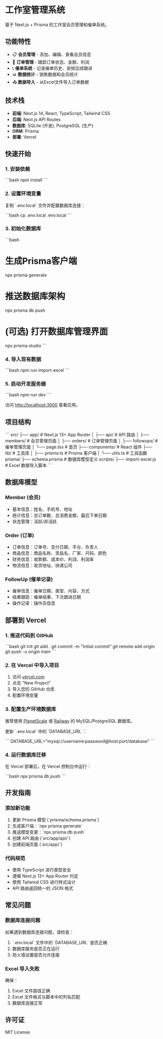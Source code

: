 # 工作室管理系统

基于 Next.js + Prisma 的工作室会员管理和催单系统。

## 功能特性

- 📋 **会员管理** - 添加、编辑、查看会员信息
- 🛒 **订单管理** - 跟踪订单状态、金额、利润
- 📞 **催单系统** - 记录催单历史、安排后续跟进
- 📊 **数据统计** - 销售数据和会员统计
- 📤 **数据导入** - 从Excel文件导入订单数据

## 技术栈

- **前端**: Next.js 14, React, TypeScript, Tailwind CSS
- **后端**: Next.js API Routes
- **数据库**: SQLite (开发), PostgreSQL (生产)
- **ORM**: Prisma
- **部署**: Vercel

## 快速开始

### 1. 安装依赖

\`\`\`bash
npm install
\`\`\`

### 2. 设置环境变量

复制 \`.env.local\` 文件并配置数据库连接：

\`\`\`bash
cp .env.local .env.local
\`\`\`

### 3. 初始化数据库

\`\`\`bash
# 生成Prisma客户端
npx prisma generate

# 推送数据库架构
npx prisma db push

# (可选) 打开数据库管理界面
npx prisma studio
\`\`\`

### 4. 导入现有数据

\`\`\`bash
npm run import-excel
\`\`\`

### 5. 启动开发服务器

\`\`\`bash
npm run dev
\`\`\`

访问 [http://localhost:3000](http://localhost:3000) 查看应用。

## 项目结构

\`\`\`
src/
├── app/                  # Next.js 13+ App Router
│   ├── api/             # API 路由
│   ├── members/         # 会员管理页面
│   ├── orders/          # 订单管理页面
│   ├── followups/       # 催单管理页面
│   └── page.tsx         # 首页
├── components/          # React 组件
├── lib/                # 工具库
│   ├── prisma.ts       # Prisma 客户端
│   └── utils.ts        # 工具函数
prisma/
├── schema.prisma       # 数据库模型定义
scripts/
├── import-excel.js     # Excel 数据导入脚本
\`\`\`

## 数据库模型

### Member (会员)
- 基本信息：姓名、手机号、地址
- 统计信息：总订单数、总消费金额、最后下单日期
- 状态管理：活跃/非活跃

### Order (订单)
- 订单信息：订单号、支付日期、平台、负责人
- 商品信息：商品名称、货品名、厂家、尺码、颜色
- 财务信息：收款额、成本价、利润、利润率
- 物流信息：收货地址、快递公司

### FollowUp (催单记录)
- 催单信息：催单日期、类型、内容、方式
- 结果跟踪：催单结果、下次跟进日期
- 操作记录：操作员信息

## 部署到 Vercel

### 1. 推送代码到 GitHub

\`\`\`bash
git init
git add .
git commit -m "Initial commit"
git remote add origin <your-github-repo>
git push -u origin main
\`\`\`

### 2. 在 Vercel 中导入项目

1. 访问 [vercel.com](https://vercel.com)
2. 点击 "New Project"
3. 导入您的 GitHub 仓库
4. 配置环境变量

### 3. 配置生产环境数据库

推荐使用 [PlanetScale](https://planetscale.com) 或 [Railway](https://railway.app) 的 MySQL/PostgreSQL 数据库。

更新 \`.env.local\` 中的 \`DATABASE_URL\`：

\`\`\`
DATABASE_URL="mysql://username:password@host:port/database"
\`\`\`

### 4. 运行数据库迁移

在 Vercel 部署后，在 Vercel 控制台中运行：

\`\`\`bash
npx prisma db push
\`\`\`

## 开发指南

### 添加新功能

1. 更新 Prisma 模型 (\`prisma/schema.prisma\`)
2. 生成客户端：\`npx prisma generate\`
3. 推送模型变更：\`npx prisma db push\`
4. 创建 API 路由 (\`src/app/api/\`)
5. 创建前端页面 (\`src/app/\`)

### 代码规范

- 使用 TypeScript 进行类型安全
- 遵循 Next.js 13+ App Router 约定
- 使用 Tailwind CSS 进行样式设计
- API 路由返回统一的 JSON 格式

## 常见问题

### 数据库连接问题

如果遇到数据库连接问题，请检查：
1. \`.env.local\` 文件中的 \`DATABASE_URL\` 是否正确
2. 数据库服务是否正在运行
3. 防火墙设置是否允许连接

### Excel 导入失败

确保：
1. Excel 文件路径正确
2. Excel 文件格式与脚本中的列名匹配
3. 数据库连接正常

## 许可证

MIT License